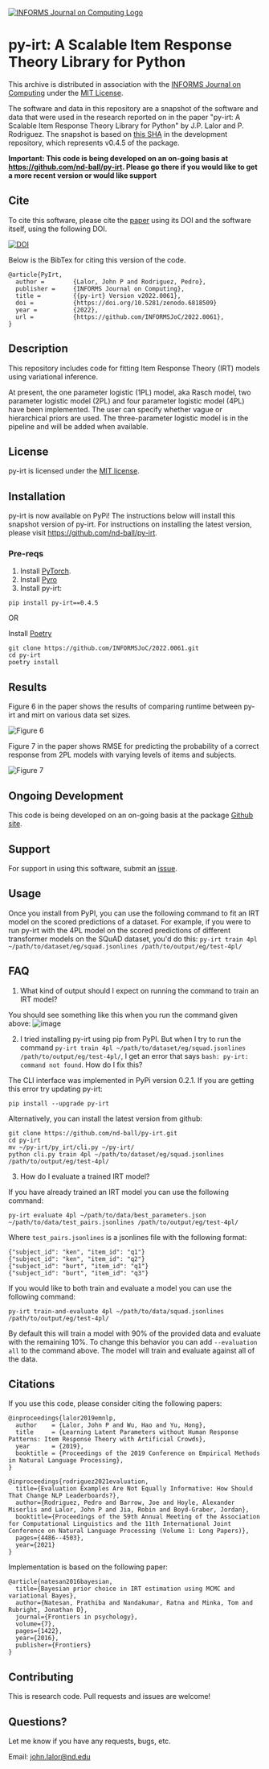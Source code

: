 [![INFORMS Journal on Computing Logo](https://INFORMSJoC.github.io/logos/INFORMS_Journal_on_Computing_Header.jpg)](https://pubsonline.informs.org/journal/ijoc)


# py-irt: A Scalable Item Response Theory Library for Python

This archive is distributed in association with the [INFORMS Journal on
Computing](https://pubsonline.informs.org/journal/ijoc) under the [MIT License](LICENSE).

The software and data in this repository are a snapshot of the software and data
that were used in the research reported on in the paper 
"py-irt: A Scalable Item Response Theory Library for Python" by J.P. Lalor and P. Rodriguez. 
The snapshot is based on 
[this SHA](https://github.com/nd-ball/py-irt/commit/6c69584a42d34bd2b4fd1d43550ef7fbb92b755d) 
in the development repository, which represents v0.4.5 of the package. 

**Important: This code is being developed on an on-going basis at 
https://github.com/nd-ball/py-irt. Please go there if you would like to
get a more recent version or would like support**

## Cite

To cite this software, please cite the [paper](https://doi.org/10.1287/ijoc.2019.0934) using its DOI and the software itself, using the following DOI.

[![DOI](https://zenodo.org/badge/DOI/10.5281/zenodo.6818509.svg)](https://doi.org/10.5281/zenodo.6818509)

Below is the BibTex for citing this version of the code.

```
@article{PyIrt,
  author =        {Lalor, John P and Rodriguez, Pedro},
  publisher =     {INFORMS Journal on Computing},
  title =         {{py-irt} Version v2022.0061},
  doi =           {https://doi.org/10.5281/zenodo.6818509}
  year =          {2022},
  url =           {https://github.com/INFORMSJoC/2022.0061},
}  
```

## Description

This repository includes code for fitting Item Response Theory (IRT) models using variational inference.

At present, the one parameter logistic (1PL) model, aka Rasch model, two parameter logistic model (2PL) and four parameter logistic model (4PL) have been implemented.
The user can specify whether vague or hierarchical priors are used.
The three-parameter logistic model is in the pipeline and will be added when available.

## License

py-irt is licensed under the [MIT license](https://opensource.org/licenses/MIT).

## Installation

py-irt is now available on PyPi!
The instructions below will install this snapshot version of py-irt.
For instructions on installing the latest version, please visit https://github.com/nd-ball/py-irt.

### Pre-reqs

1. Install [PyTorch](https://pytorch.org/get-started/locally/).
2. Install [Pyro](https://pyro.ai/)
3. Install py-irt:

```shell
pip install py-irt==0.4.5
```

OR

Install [Poetry](https://python-poetry.org/docs/#installation)

```shell
git clone https://github.com/INFORMSJoC/2022.0061.git
cd py-irt
poetry install
```

## Results

Figure 6 in the paper shows the results of comparing runtime between py-irt and mirt on various data set sizes.

![Figure 6](results/runtime_2D.png)

Figure 7 in the paper shows RMSE for predicting the probability of a correct response from 2PL models with varying levels of items and subjects.

![Figure 7](results/mse_2D.png)

## Ongoing Development

This code is being developed on an on-going basis at the package
[Github site](https://github.com/nd-ball/py-irt).

## Support

For support in using this software, submit an
[issue](https://github.com/nd-ball/py-irt/issues/new).

## Usage

Once you install from PyPI, you can use the following command to fit an IRT
model on the scored predictions of a dataset. For example, if you were to run py-irt with the 4PL model on the scored predictions of different transformer models on the SQuAD dataset, you'd do this:
`py-irt train 4pl ~/path/to/dataset/eg/squad.jsonlines /path/to/output/eg/test-4pl/`

## FAQ

1. What kind of output should I expect on running the command to train an IRT model?

You should see something like this when you run the command given above:
![image](https://user-images.githubusercontent.com/40918514/123986740-3eccd100-d9cf-11eb-8e58-ba5ad6c977ce.png)

2. I tried installing py-irt using pip from PyPI. But when I try to run the command `py-irt train 4pl ~/path/to/dataset/eg/squad.jsonlines /path/to/output/eg/test-4pl/`, I get an error that says `bash: py-irt: command not found`. How do I fix this?

The CLI interface was implemented in PyPi version 0.2.1. If you are getting this error try updating py-irt:

`pip install --upgrade py-irt`

Alternatively, you can install the latest version from github:

```shell
git clone https://github.com/nd-ball/py-irt.git
cd py-irt
mv ~/py-irt/py_irt/cli.py ~/py-irt/
python cli.py train 4pl ~/path/to/dataset/eg/squad.jsonlines /path/to/output/eg/test-4pl/
```

3. How do I evaluate a trained IRT model?

If you have already trained an IRT model you can use the following command:

`py-irt evaluate 4pl ~/path/to/data/best_parameters.json ~/path/to/data/test_pairs.jsonlines /path/to/output/eg/test-4pl/`

Where `test_pairs.jsonlines` is a jsonlines file with the following format:

```
{"subject_id": "ken", "item_id": "q1"}
{"subject_id": "ken", "item_id": "q2"}
{"subject_id": "burt", "item_id": "q1"}
{"subject_id": "burt", "item_id": "q3"}
```

If you would like to both train and evaluate a model you can use the following command:

`py-irt train-and-evaluate 4pl ~/path/to/data/squad.jsonlines /path/to/output/eg/test-4pl/`

By default this will train a model with 90% of the provided data and evaluate with the remaining 10%.
To change this behavior you can add `--evaluation all` to the command above. 
The model will train and evaluate against all of the data.

## Citations

If you use this code, please consider citing the following papers:

```shell
@inproceedings{lalor2019emnlp,
  author    = {Lalor, John P and Wu, Hao and Yu, Hong},
  title     = {Learning Latent Parameters without Human Response Patterns: Item Response Theory with Artificial Crowds},
  year      = {2019},
  booktitle = {Proceedings of the 2019 Conference on Empirical Methods in Natural Language Processing},
}
```

```shell
@inproceedings{rodriguez2021evaluation,
  title={Evaluation Examples Are Not Equally Informative: How Should That Change NLP Leaderboards?},
  author={Rodriguez, Pedro and Barrow, Joe and Hoyle, Alexander Miserlis and Lalor, John P and Jia, Robin and Boyd-Graber, Jordan},
  booktitle={Proceedings of the 59th Annual Meeting of the Association for Computational Linguistics and the 11th International Joint Conference on Natural Language Processing (Volume 1: Long Papers)},
  pages={4486--4503},
  year={2021}
}
```

Implementation is based on the following paper:

```shell
@article{natesan2016bayesian,
  title={Bayesian prior choice in IRT estimation using MCMC and variational Bayes},
  author={Natesan, Prathiba and Nandakumar, Ratna and Minka, Tom and Rubright, Jonathan D},
  journal={Frontiers in psychology},
  volume={7},
  pages={1422},
  year={2016},
  publisher={Frontiers}
}
```

## Contributing

This is research code. Pull requests and issues are welcome!

## Questions?

Let me know if you have any requests, bugs, etc.

Email: john.lalor@nd.edu
